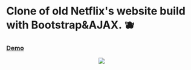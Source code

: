 # Clone of old Netflix's website build with Bootstrap&AJAX. 🫐
### [Demo](https://talmkg.github.io/netflix-project-ajax/)
<p align="center">
<img src="https://i.pinimg.com/564x/a1/a2/8a/a1a28a033c489ca0326c5ff76cacc6cd.jpg">
</p>
